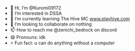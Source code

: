 - 👋 Hi, I’m @Kuromi09172
- 👀 I’m interested in DSSA
- 🌱 I’m currently learning The Hive MC www.playhive.com
- 💞️ I’m looking to collaborate on nothing
- 📫 How to reach me @zenichi_bedrock on discord
- 😄 Pronouns: idk
- ⚡ Fun fact: u can do anything without a computer

<!---
Kuromi09172/Kuromi09172 is a ✨ special ✨ repository because its `README.md` (this file) appears on your GitHub profile.
You can click the Preview link to take a look at your changes.
--->
